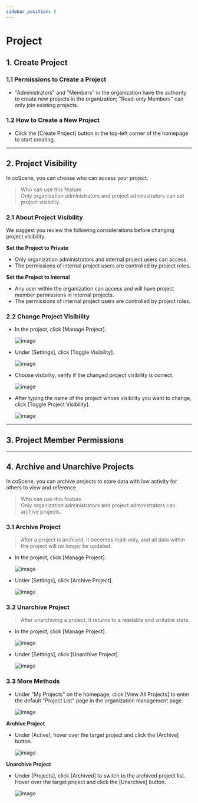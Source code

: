 ```yaml
---
sidebar_position: 2
---
```


# Project

## 1. Create Project

### 1.1 Permissions to Create a Project

- "Administrators" and "Members" in the organization have the authority to create new projects in the organization; "Read-only Members" can only join existing projects.

### 1.2 How to Create a New Project

- Click the [Create Project] button in the top-left corner of the homepage to start creating.

---

## 2. Project Visibility

In coScene, you can choose who can access your project.

> Who can use this feature<br />
> Only organization administrators and project administrators can set project visibility.

### 2.1 About Project Visibility

We suggest you review the following considerations before changing project visibility.

**Set the Project to Private**

- Only organization administrators and internal project users can access.
- The permissions of internal project users are controlled by project roles.

**Set the Project to Internal**

- Any user within the organization can access and will have project member permissions in internal projects.
- The permissions of internal project users are controlled by project roles.

### 2.2 Change Project Visibility

- In the project, click [Manage Project].

  ![image](https://user-images.githubusercontent.com/105594127/197425216-52b61e16-1ec3-46cf-acdf-9d56fa8991c7.png)

- Under [Settings], click [Toggle Visibility].

  ![image](https://user-images.githubusercontent.com/105594127/197425268-2a25f79c-5244-47b8-a7c9-ff8ebf1595f4.png)

- Choose visibility, verify if the changed project visibility is correct.

  ![image](https://user-images.githubusercontent.com/105594127/197425364-72635f56-cf1c-42ce-86a6-0560256c5eda.png)

- After typing the name of the project whose visibility you want to change, click [Toggle Project Visibility].

  ![image](https://user-images.githubusercontent.com/105594127/197425587-f87f1ca9-fac8-424f-bb06-d7d5fff35e59.png)

---

## 3. Project Member Permissions

---

## 4. Archive and Unarchive Projects

In coScene, you can archive projects to store data with low activity for others to view and reference.

> Who can use this feature<br />
> Only organization administrators and project administrators can archive projects.

### 3.1 Archive Project

> After a project is archived, it becomes read-only, and all data within the project will no longer be updated.

- In the project, click [Manage Project].

  ![image](https://user-images.githubusercontent.com/105594127/197172077-a2645985-6c0b-49e8-b924-178c564e4bca.png)

- Under [Settings], click [Archive Project].

  ![image](https://user-images.githubusercontent.com/105594127/197173493-2949ad4c-7dd9-45e3-859c-d2dc8b833bb2.png)

### 3.2 Unarchive Project

> After unarchiving a project, it returns to a readable and writable state.

- In the project, click [Manage Project].

  ![image](https://user-images.githubusercontent.com/105594127/197172077-a2645985-6c0b-49e8-b924-178c564e4bca.png)

- Under [Settings], click [Unarchive Project].

  ![image](https://user-images.githubusercontent.com/105594127/197175752-5aa5fd03-f6fc-43bc-b358-0fbbc85cb9fb.png)

### 3.3 More Methods

- Under "My Projects" on the homepage, click [View All Projects] to enter the default "Project List" page in the organization management page.

  ![image](https://user-images.githubusercontent.com/105594127/197178989-66ccee21-3a30-49ea-a66a-5c478c9689cd.png)

**Archive Project**

- Under [Active], hover over the target project and click the [Archive] button.

  ![image](https://user-images.githubusercontent.com/105594127/197180846-3232f01f-1e3f-4e32-a642-6ba61827e6bd.png)

**Unarchive Project**

- Under [Projects], click [Archived] to switch to the archived project list. Hover over the target project and click the [Unarchive] button.

  ![image](https://user.com/105594127/197178306-3f9d187d-4f9f-4942-929a-119ddc44e69a.png)
